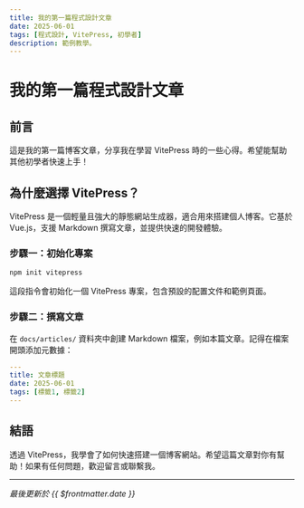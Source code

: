 ```yaml
---
title: 我的第一篇程式設計文章
date: 2025-06-01
tags: [程式設計, VitePress, 初學者]
description: 範例教學。
---
```


# 我的第一篇程式設計文章

## 前言

這是我的第一篇博客文章，分享我在學習 VitePress 時的一些心得。希望能幫助其他初學者快速上手！

## 為什麼選擇 VitePress？

VitePress 是一個輕量且強大的靜態網站生成器，適合用來搭建個人博客。它基於 Vue.js，支援 Markdown 撰寫文章，並提供快速的開發體驗。

### 步驟一：初始化專案

```bash
npm init vitepress
```

這段指令會初始化一個 VitePress 專案，包含預設的配置文件和範例頁面。

### 步驟二：撰寫文章

在 `docs/articles/` 資料夾中創建 Markdown 檔案，例如本篇文章。記得在檔案開頭添加元數據：

```yaml
---
title: 文章標題
date: 2025-06-01
tags: [標籤1, 標籤2]
---
```

## 結語

透過 VitePress，我學會了如何快速搭建一個博客網站。希望這篇文章對你有幫助！如果有任何問題，歡迎留言或聯繫我。

---

_最後更新於 {{ $frontmatter.date }}_
